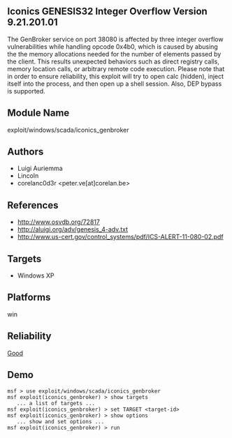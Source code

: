## Iconics GENESIS32 Integer Overflow Version 9.21.201.01

The GenBroker service on port 38080 is affected by three 
integer overflow vulnerabilities while handling opcode 
0x4b0, which is caused by abusing the the memory allocations 
needed for the number of elements passed by the client. This 
results unexpected behaviors such as direct registry calls, 
memory location calls, or arbitrary remote code execution. 
Please note that in order to ensure reliability, this 
exploit will try to open calc (hidden), inject itself into 
the process, and then open up a shell session. Also, DEP 
bypass is supported.


## Module Name
exploit/windows/scada/iconics_genbroker

## Authors
* Luigi Auriemma
* Lincoln
* corelanc0d3r <peter.ve[at]corelan.be>


## References
* http://www.osvdb.org/72817
* http://aluigi.org/adv/genesis_4-adv.txt
* http://www.us-cert.gov/control_systems/pdf/ICS-ALERT-11-080-02.pdf



## Targets
* Windows XP


## Platforms
win

## Reliability
[Good](https://github.com/rapid7/metasploit-framework/wiki/Exploit-Ranking)

## Demo

```
msf > use exploit/windows/scada/iconics_genbroker
msf exploit(iconics_genbroker) > show targets
   ... a list of targets ...
msf exploit(iconics_genbroker) > set TARGET <target-id>
msf exploit(iconics_genbroker) > show options
   ... show and set options ...
msf exploit(iconics_genbroker) > run
```
    
    